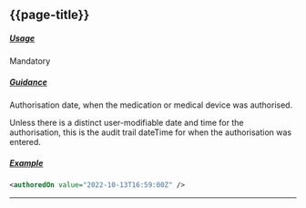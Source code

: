 ## {{page-title}}

<h5><ins>Usage</ins></h5>

<span class="mro-circle mandatory" title="Mandatory"></span> Mandatory


<h5><ins>Guidance</ins></h5>

Authorisation date, when the medication or medical device was authorised.

Unless there is a distinct user-modifiable date and time for the authorisation, this is the audit trail dateTime for when the authorisation was entered.

<h5><ins>Example</ins></h5>

```xml
<authoredOn value="2022-10-13T16:59:00Z" />
```

---